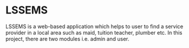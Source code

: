 # LSSEMS
LSSEMS is a web-based application which helps to user to find a service provider in a local area such as maid, tuition teacher, plumber etc. In this project, there are two modules i.e. admin and user.
